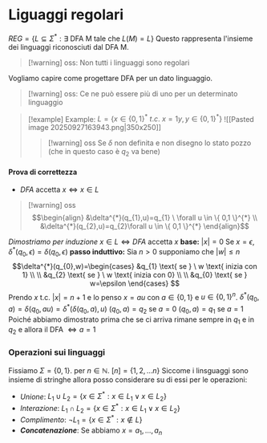 # Liguaggi regolari
$REG = \{ L \subseteq \Sigma^{*} :\exists \text{ DFA M tale che } L(M)=L\}$
Questo rappresenta l'insieme dei linguaggi riconosciuti dal DFA M.

>[!warning] oss: 
>Non tutti i linguaggi sono regolari

Vogliamo capire come progettare DFA per un dato linguaggio.

>[!warning] oss:
> Ce ne può essere più di uno per un determinato linguaggio

>[!example] Example:
>$L=\{ x \in \{ 0,1 \}^{*} \ t.c. \ x = 1y, y \in \{ 0,1 \}^{*}  \}$
>![[Pasted image 20250927163943.png|350x250]]
>>[!warning] oss
>>Se $\delta$ non definita e non disegno lo stato pozzo (che in questo caso è $q_{2}$ va bene)

#### Prova di correttezza
- $DFA$ accetta $x \iff x \in L$
>[!warning] oss
>$$\begin{align}
>&\delta^{*}(q_{1},u)=q_{1} \ \forall u \in \{ 0,1 \}^{*}  \\
>&\delta^{*}(q_{2},u)=q_{2}\forall u \in \{ 0,1 \}^{*}  
>\end{align}$$

*Dimostriamo per induzione* 
$x \in L \iff DFA \text{ accetta} \ x$
**base:** $|x| = 0$ Se $x=\epsilon$, $\delta^{*}(q_{0},\epsilon)=\delta(q_{0},\epsilon)$
**passo induttivo:** Sia $n> 0$ supponiamo che $|w| \leq n$
$$\delta^{*}(q_{0},w)=\begin{cases}
&q_{1} \text{ se } \ w \text{ inizia con 1} \\ \\
&q_{2} \text{ se } \ w \text{ inizia con 0} \\ \\  
&q_{0} \text{ se } w=\epsilon
\end{cases}
$$
Prendo $x$ t.c. $|x|=n+1$ e lo penso $x=au$ con $a \in \{ 0,1 \}$ e $u \in \{ 0,1 \}^{n}$.
$\delta^{*}(q_{0},a)=\delta(q_{0},au)=\delta^{*}(\delta(q_{0},a),u)$ 
$(q_{0},a)=q_{2} \text{ se } a=0$ 
$(q_{0},a)=q_{1} \text{ se } a=1$ 
Poiché abbiamo dimostrato prima che se ci arriva rimane sempre in $q_{1}$ e in $q_{2}$ e allora il DFA $\iff a=1$

### Operazioni sui linguaggi
Fissiamo $\Sigma=\{ 0,1 \}$. per $n \in \mathbb{N}$. $[n]=\{ 1,2,\dots n \}$
Siccome i linsguaggi sono insieme di stringhe allora posso considerare su di essi per le operazioni:
- *Unione*: $L_{1}\cup L_{2}=\{x \in \Sigma^{*}:x \in L_{1} \vee x \in L_{2} \}$
- *Interazione*:  $L_{1}\cap L_{2}=\{x \in \Sigma^{*}:x \in L_{1} \vee x \in L_{2} \}$
- *Complimento*: $\neg L_{1}=\{ x \in \Sigma^{*}:x \not\in L \}$
- ***Concatenazione***: Se abbiamo $x=a_{1},\dots,a_{n}$




 


